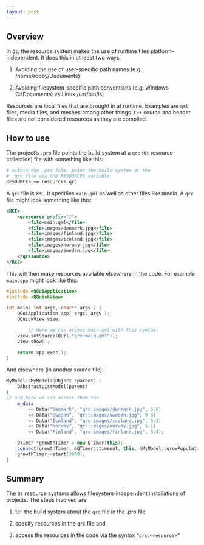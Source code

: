 ```yaml
---
layout: post
---
```

## Overview

In `Qt`, the resource system makes the use of runtime files platform-independent. It does this in at least two ways:

1) Avoiding the use of user-specific path names (e.g. /home/robby/Documents)

2) Avoiding filesystem-specific path conventions (e.g. Windows C:\Documents\ vs Linux /usr/bin/ls)

Resources are local files that are brought in at runtime. Examples are `qml` files, media files, and meshes among other things. `C++` source and header files are not considered resources as they are compiled. 

## How to use

The project’s `.pro` file points the build system at a `qrc` (`Qt` resource collection) file with something like this:

```bash
# within the .pro file, point the build system at the
# .qrc file via the RESOURCES variable
RESOURCES += resources.qrc
```

A `qrc` file is `XML`. It specifies `main.qml` as well as other files like media. A `qrc` file might look something like this:

```xml
<RCC>
    <qresource prefix="/">
        <file>main.qml</file>
        <file>images/denmark.jpg</file>
        <file>images/finland.jpg</file>
        <file>images/iceland.jpg</file>
        <file>images/norway.jpg</file>
        <file>images/sweden.jpg</file>
    </qresource>
</RCC>
```

This will then make resources available elsewhere in the code. For example `main.cpp` might look like this: 

```cpp
#include <QGuiApplication>
#include <QQuickView>

int main( int argc, char** argv ) {
    QGuiApplication app( argc, argv );
    QQuickView view;

		// Here we can access main.qml with this syntax:
    view.setSource(QUrl("qrc:main.qml"));
    view.show();

    return app.exec();
}
```

And elsewhere (in another source file):

```cpp
MyModel::MyModel(QObject *parent) :
    QAbstractListModel(parent)
{
// and here we can access them too
    m_data
        << Data("Denmark", "qrc:images/denmark.jpg", 5.6)
        << Data("Sweden", "qrc:images/sweden.jpg", 9.6)
        << Data("Iceland", "qrc:images/iceland.jpg", 0.3)
        << Data("Norway", "qrc:images/norway.jpg", 5.1)
        << Data("Finland", "qrc:images/finland.jpg", 5.4);

    QTimer *growthTimer = new QTimer(this);
    connect(growthTimer, &QTimer::timeout, this, &MyModel::growPopulation);
    growthTimer->start(2000);
}
```

## Summary

The `Qt` resource systems allows filesystem-independent installations of projects. The steps involved are 

1) tell the build system about the `qrc` file in the .pro file 

2) specify resources in the `qrc` file and 

3) access the resources in the code via the syntax `“qrc:<resource>”`